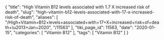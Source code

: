 {
    "title": "High Vitamin B12 levels associated with 1.7 X increased risk of death",
    "slug": "high-vitamin-b12-levels-associated-with-17-x-increased-risk-of-death",
    "aliases": [
        "/High+Vitamin+B12+levels+associated+with+17+X+increased+risk+of+death+\u2013+Jan+2020",
        "/11563"
    ],
    "tiki_page_id": 11563,
    "date": "2020-01-15",
    "categories": [
        "Vitamin B12"
    ],
    "tags": [
        "Vitamin B12"
    ]
}